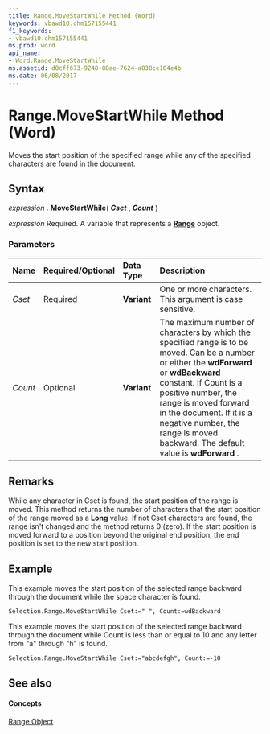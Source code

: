 ```yaml
---
title: Range.MoveStartWhile Method (Word)
keywords: vbawd10.chm157155441
f1_keywords:
- vbawd10.chm157155441
ms.prod: word
api_name:
- Word.Range.MoveStartWhile
ms.assetid: d0cff673-9248-88ae-7624-a838ce104e4b
ms.date: 06/08/2017
---
```



# Range.MoveStartWhile Method (Word)

Moves the start position of the specified range while any of the specified characters are found in the document.


## Syntax

 _expression_ . **MoveStartWhile**( **_Cset_** , **_Count_** )

 _expression_ Required. A variable that represents a **[Range](range-object-word.md)** object.


### Parameters



|**Name**|**Required/Optional**|**Data Type**|**Description**|
|:-----|:-----|:-----|:-----|
| _Cset_|Required| **Variant**|One or more characters. This argument is case sensitive.|
| _Count_|Optional| **Variant**|The maximum number of characters by which the specified range is to be moved. Can be a number or either the  **wdForward** or **wdBackward** constant. If Count is a positive number, the range is moved forward in the document. If it is a negative number, the range is moved backward. The default value is **wdForward** .|

## Remarks

While any character in Cset is found, the start position of the range is moved. This method returns the number of characters that the start position of the range moved as a  **Long** value. If not Cset characters are found, the range isn't changed and the method returns 0 (zero). If the start position is moved forward to a position beyond the original end position, the end position is set to the new start position.


## Example

This example moves the start position of the selected range backward through the document while the space character is found.


```
Selection.Range.MoveStartWhile Cset:=" ", Count:=wdBackward
```

This example moves the start position of the selected range backward through the document while Count is less than or equal to 10 and any letter from "a" through "h" is found.




```
Selection.Range.MoveStartWhile Cset:="abcdefgh", Count:=-10
```


## See also


#### Concepts


[Range Object](range-object-word.md)

